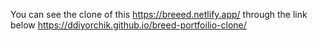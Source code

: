 You can see the clone of this https://breeed.netlify.app/ through the link below https://ddiyorchik.github.io/breed-portfoilio-clone/
